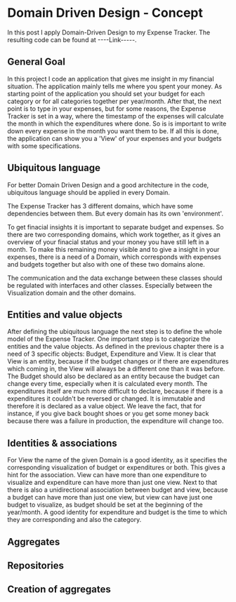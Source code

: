 # Domain Driven Design - Concept
In this post I apply Domain-Driven Design to my Expense Tracker. The resulting code can be found at ----Link-----.

## General Goal
In this project I code an application that gives me insight in my financial situation. The application mainly tells me where you spent your money. As starting point of the application you should set your budget for each category or for all categories together per year/month. After that, the next point is to type in your expenses, but for some reasons, the Expense Tracker is set in a way, where the timestamp of the expenses will calculate the month in which the expenditures where done. So is is important to write down every expense in the month you want them to be. If all this is done, the application can show you a 'View' of your expenses and your budgets with some specifications. 

## Ubiquitous language
For better Domain Driven Design and a good architecture in the code, ubiquitous language should be applied in every Domain. 

The Expense Tracker has 3 different domains, which have some dependencies between them. But every domain has its own 'environment'. 

To get finacial insights it is important to separate budget and expenses. So there are two corresponding domains, which work together, as it gives an overview of your finacial status and your money you have still left in a month. To make this remaining money visible and to give a insight in your expenses, there is a need of a Domain, which corresponds with expenses and budgets together but also with one of these two domains alone. 

The communication and the data exchange between these classes should be regulated with interfaces and other classes. Especially between the Visualization domain and the other domains. 

## Entities and value objects
After defining the ubiquitous language the next step is to define the whole model of the Expense Tracker. One important step is to categorize the entities and the value objects. As defined in the previous chapter there is a need of 3 specific objects: Budget, Expenditure and View. It is clear that View is an entity, because if the budget changes or if there are expenditures which coming in, the View will always be a different one than it was before. The Budget should also be declared as an entity because the budget can change every time, especially when it is calculated every month. The expenditures itself are much more difficult to declare, because if there is a expenditures it couldn't be reversed or changed. It is immutable and therefore it is declared as a value object. We leave the fact, that for instance, if you give back bought shoes or you get some money back because there was a failure in production, the expenditure will change too. 

## Identities & associations
For View the name of the given Domain is a good identity, as it specifies the corresponding visualization of budget or expenditures or both. This gives a hint for the association. View can have more than one expenditure to visualize and expenditure can have more than just one view. Next to that there is also a unidirectional association between budget and view, because a budget can have more than just one view, but view can have just one budget to visualize, as budget should be set at the beginning of the year/month. A good identity for expenditure and budget is the time to which they are corresponding and also the category. 

## Aggregates


## Repositories


## Creation of aggregates

